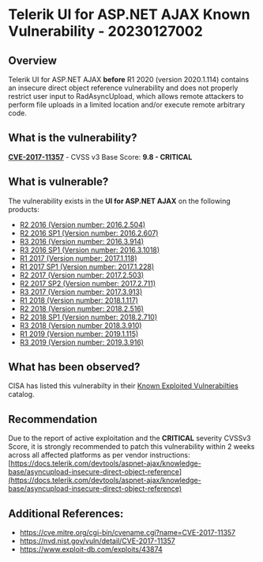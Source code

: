 # Telerik UI for ASP.NET AJAX Known Vulnerability - 20230127002

## Overview
Telerik UI for ASP.NET AJAX **before** R1 2020 (version 2020.1.114) contains an insecure direct object reference vulnerability and does not properly restrict user input to RadAsyncUpload, which allows remote attackers to perform file uploads in a limited location and/or execute remote arbitrary code.

## What is the vulnerability?
[**CVE-2017-11357**](https://cve.mitre.org/cgi-bin/cvename.cgi?name=CVE-2017-11357) - CVSS v3 Base Score: **9.8 - CRITICAL**
   

## What is vulnerable?
The vulnerability exists in the **UI for ASP.NET AJAX** on the following products:
-   [R2 2016 (Version number: 2016.2.504)](https://www.telerik.com/forums/known-issues-and-important-changes#z-EbT4G88EOo2tvvZP23VA)
-   [R2 2016 SP1 (Version number: 2016.2.607)](https://www.telerik.com/forums/known-issues-and-important-changes#4F0qmfGrwEOtBmS-bcw4bw)
-   [R3 2016 (Version number: 2016.3.914)](https://www.telerik.com/forums/known-issues-and-important-changes#jTLMsKZk6keY9eQ6PBLg2w)
-   [R3 2016 SP1 (Version number: 2016.3.1018)](https://www.telerik.com/forums/known-issues-and-important-changes#4pf17iviE02q4LSCyey1Gw) 
-   [R1 2017 (Version number: 2017.1.118)](https://www.telerik.com/forums/known-issues-and-important-changes#GQBgODtL3EeNY-oLg5qt0g)
-   [R1 2017 SP1 (Version number: 2017.1.228)](https://www.telerik.com/forums/known-issues-and-important-changes#LysAHftOpUqAnTbhaQkNAw)
-   [R2 2017 (Version number: 2017.2.503)](https://www.telerik.com/forums/known-issues-and-important-changes#kt2tzOsZE06VquNAf-25wQ)
-   [R2 2017 SP2 (Version number: 2017.2.711)](https://www.telerik.com/forums/known-issues-and-important-changes#Ps1ie8FP5keayZINLUthDw)
-   [R3 2017 (Version number: 2017.3.913)](https://www.telerik.com/forums/known-issues-and-important-changes#15HXVzeU50y7kaW_m-mCyw)
-   [R1 2018 (Version number: 2018.1.117)](https://www.telerik.com/forums/known-issues-and-important-changes#d2elqVoYo0CYoWccadqHCw)
-   [R2 2018 (Version number: 2018.2.516)](https://www.telerik.com/forums/known-issues-and-important-changes#KKI7NGE4P0K-jwQGL525dA)
-   [R2 2018 SP1 (Version number: 2018.2.710)](https://www.telerik.com/forums/known-issues-and-important-changes#gDubpuLex0i1EeFOgoSbyQ)
-   [R3 2018 (Version number 2018.3.910)](https://www.telerik.com/forums/known-issues-and-important-changes#-I_LSeSYvEq0fx8u-D1Z5Q)
-   [R1 2019 (Version number: 2019.1.115)](https://www.telerik.com/forums/known-issues-and-important-changes#Xrl0FgPrQkent9x6ZSCLHA)
-   [R3 2019 (Version number: 2019.3.916)](https://www.telerik.com/forums/known-issues-and-important-changes#EZSx7aJHSEmglrfPWmC7uw)

## What has been observed?
CISA has listed this vulnerabilty in their [Known Exploited Vulnerabilties](https://www.cisa.gov/known-exploited-vulnerabilities-catalog) catalog.

## Recommendation

Due to the report of active exploitation and the **CRITICAL** severity CVSSv3 Score, it is strongly recommended to patch this vulnerability within 2 weeks across all affected platforms as per vendor instructions: [https://docs.telerik.com/devtools/aspnet-ajax/knowledge-base/asyncupload-insecure-direct-object-reference](https://docs.telerik.com/devtools/aspnet-ajax/knowledge-base/asyncupload-insecure-direct-object-reference)


## Additional References:
* https://cve.mitre.org/cgi-bin/cvename.cgi?name=CVE-2017-11357
* https://nvd.nist.gov/vuln/detail/CVE-2017-11357
* https://www.exploit-db.com/exploits/43874